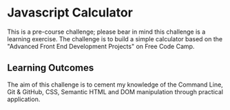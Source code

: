 # Javascript Calculator

This is a pre-course challenge; please bear in mind this challenge is a learning exercise.
The challenge is to build a simple calculator based on the "Advanced Front End Development Projects" on Free Code Camp.

## Learning Outcomes
The aim of this challenge is to cement my knowledge of the Command Line, Git & GitHub, CSS, Semantic HTML and DOM manipulation through practical application.

